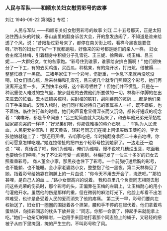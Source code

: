 ### 人民与军队——和顺东关妇女慰劳彩号的故事
刘江
1946-09-22
第3版()
专栏：

　　人民与军队
    ——和顺东关妇女慰劳彩号的故事
    刘江
    二十五号那天，正是太阳沾住西山头的时候，泰山庙里的翻身诉苦大会，开的愈发热闹了，不知道是谁来给透了个风，说：“昔阳抬过彩号来了，都停在南关街上啦，看样今黑夜是要住呀。”所有的妇女们“哄”一下就都跑啦，好像来的彩号都是她们的亲人一样。
    妇女会主席冯林梅，引着翻身中积极分子孔雪花、王三妮、徐荣蝉、杨玉梅、吕三妮……一大群妇女，忙的各家跑。“彩号住到谁家，谁家给安排白面啊！”
    她们很快分了一下工，有的去买鸡蛋，买西瓜，秤桃果，有的烧开水，打扫炕，借被褥……整整忙碌了一黑夜。
    三猪年家住下一个彩号，伤挺重，一休息下来就再没吃没喝，妇女们很心焦，后来林梅和孔雪花，吕三妮几个就专门照顾这个彩号，她们再没离开这里一步。
    天到快半夜呀，这个彩号牺牲了！但她们并不慌乱，只是在一种沉重使人难过的空气里，按步就班的去做他们所要做的一切。林梅不停脚的在出来进去的忙着。去木匠铺买棺材，买封棺的铁钉，刮削幕前的灵牌……都是他们亲自下手来做的。安殡入棺时，她们同样和对待自己的家属亲人一样，既不嫌脏，也不着怕。临往住钉盖的时候，她们的声音愈显得深长而又沉恸，都长吁短叹的叨念着：“唉唉呀，都是革命同志！”吕三妮简直就大哭起来了，和去年他兄弟光荣牺牲回家那次哭的一样样：“好兄弟们呀，你那做难事的蒋介石呀……”
    军队为人民流血，人民更爱护军队！
    那天黄昏，轻彩号同志们在街上问讯买嫩玉茭吃的，李舍孩他娘就碰上了：“那还用买哩，去咱家吃吧，年时掩翻身拿回二十来亩地哩，你们可愿意怎样吃哩。”她连拉带扯的把四五个轻彩号拉到她家了。一边走还一边说：“唉，真话说了吧，你们为谁哩，俺们为谁哩，慢不说吃几穗烂玉茭，吃面我也要给你们秤哩。”
    为了不让彩号受一点克制，林梅打发了一伙三十多岁的妇女去照看重彩号。
    商人董金小家，那黑夜也住下了彩号。一个前胸打透后胸的彩号，也不能躺、也不能睡。金小家老婆路小女，整整抱了他一黑夜。第二天林梅见了她，指着彩号给她靠在胸脯上的一片血说：“你今天不用去开会了，洗洗吧。”“那怕甚哩，是自己人的血……”路小女很高兴的说着。
    我和县里几个负责同志相随去慰问这些光荣的伤员时，那个彩号的头，正偏靠在玉梅的左肩上，让玉梅耐心的用小勺灌他开水。虽然他的伤是那样的重，但在微弱的麻油灯光下，他脸上却看不出怎样难受，也许是备受着人民的爱而消失了他的疼痛。
    第二天一早，彩号们要向左权抬送了，妇女们一圈圈的围拢着各个担架，腰和手不停的在起伏着。他们拿着鸡蛋烙饼，向挂彩同志的枕头下放并说：“同志，你那一会饿了，伸起手来就能拿上吃。”她们一边亲切的嘱咐，一边用手来回地打着那个同志脸上的蝇子，又轻轻的把被子从四下里掩回，掩的严生生的。不叫彩号吹了风。

